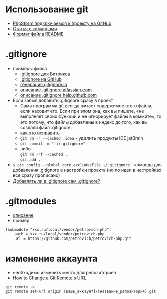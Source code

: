 # Использование git

- [PhpStorm подключаемся к проекту на GitHub](http://nikovit.ru/blog/phpstorm-podklyuchaemsya-k-proektu-na-github/)
- [Статья с командами](https://habr.com/ru/post/273897/)
- [Формат файла README](https://github.com/GnuriaN/format-README)

# .gitignore

- примеры файла
	- [.gitignore для Битрикса](https://tech-director.ru/blog/bitrix-full-gitignore-file/)
	- [.gitignore на GitHub](https://github.com/github/gitignore/blob/master/Ruby.gitignore)
	- [генерация gitignore.io](https://www.gitignore.io/)
	- [описание .gitignore atlassian.com](https://www.atlassian.com/git/tutorials/saving-changes/gitignore)
	- [описание .gitignore help.github.com](https://help.github.com/en/github/using-git/ignoring-files)
- Если забыл добавить .gitignore сразу в проект
	- Сама программа git всегда читает содержимое этого файла, если находит его. Если при этом она, как вы пишете, «не выполняет своих функций и не игнорирует файлы в коммите», то это потому, что файлы добавлены в индекс до того, как вы создали файл .gitignore.
	- [как это исправить](https://ru.stackoverflow.com/questions/432432/%d0%9d%d0%b5-%d0%b8%d0%b3%d0%bd%d0%be%d1%80%d0%b8%d1%80%d1%83%d1%8e%d1%82%d1%81%d1%8f-%d1%84%d0%b0%d0%b9%d0%bb%d1%8b-%d0%b2-gitignore/432895#432895)
	- ```git rm -r --cached .idea``` - удалить продукты IDE jetBrain
	- ```git commit -m "fix gitignore"```
	- либо<br>
	```git rm -rf --cached .```<br>
	  ```git add .```
- ```$ git config --global core.excludesFile ~/.gitignore``` - команда для добавления .gitignore в настройки проекта (но по идеи в настройках все сразу прописано)
- [Добавлять ли в .gitignore сам .gitignore?](https://qna.habr.com/q/443894)

# .gitmodules

- [описание](https://git-scm.com/book/ru/v2/%D0%98%D0%BD%D1%81%D1%82%D1%80%D1%83%D0%BC%D0%B5%D0%BD%D1%82%D1%8B-Git-%D0%9F%D0%BE%D0%B4%D0%BC%D0%BE%D0%B4%D1%83%D0%BB%D0%B8#r_git_submodules)
- пример
```
[submodule "xxx.ru/local/vendor/petrovich-php"]
	path = xxx.ru/local/vendor/petrovich-php
	url = https://github.com/petrovich/petrovich-php.git
```

# изменение аккаунта
- необходимо изменить место для репозиториев
- [How to Change a Git Remote's URL](https://linuxize.com/post/how-to-change-git-remote-url/)
```
git remote -v
git remote set-url origin [ваше_аккаунт]/[название_репозитория].git
```